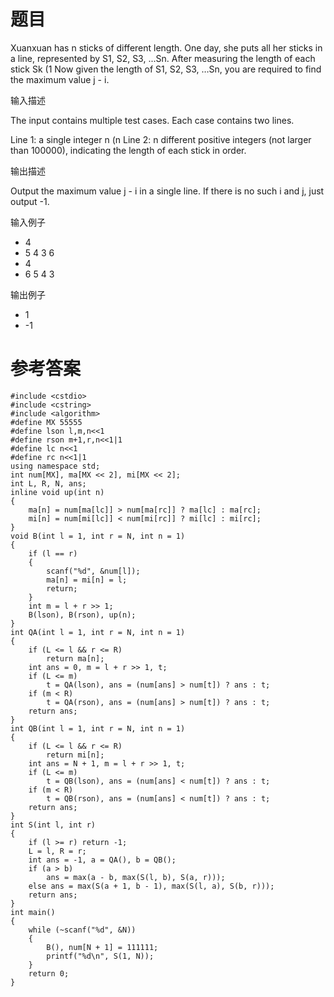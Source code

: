 # 题目
Xuanxuan has n sticks of different length. One day, she puts all her sticks in a line, represented by S1, S2, S3, ...Sn. After measuring the length of each stick Sk (1
Now given the length of S1, S2, S3, …Sn, you are required to find the maximum value j - i.

输入描述

The input contains multiple test cases. Each case contains two lines.

Line 1: a single integer n (n Line 2: n different positive integers (not larger than 100000), indicating the length of each stick in order.

输出描述

Output the maximum value j - i in a single line. If there is no such i and j, just output -1.

输入例子
* 4
* 5 4 3 6
* 4
* 6 5 4 3


输出例子
* 1
* -1

# 参考答案
    #include <cstdio>
    #include <cstring>
    #include <algorithm>
    #define MX 55555
    #define lson l,m,n<<1
    #define rson m+1,r,n<<1|1
    #define lc n<<1
    #define rc n<<1|1
    using namespace std;
    int num[MX], ma[MX << 2], mi[MX << 2];
    int L, R, N, ans;
    inline void up(int n)
    {
        ma[n] = num[ma[lc]] > num[ma[rc]] ? ma[lc] : ma[rc];
        mi[n] = num[mi[lc]] < num[mi[rc]] ? mi[lc] : mi[rc];
    }
    void B(int l = 1, int r = N, int n = 1)
    {
        if (l == r)
        {
            scanf("%d", &num[l]);
            ma[n] = mi[n] = l;
            return;
        }
        int m = l + r >> 1;
        B(lson), B(rson), up(n);
    }
    int QA(int l = 1, int r = N, int n = 1)
    {
        if (L <= l && r <= R)
            return ma[n];
        int ans = 0, m = l + r >> 1, t;
        if (L <= m)
            t = QA(lson), ans = (num[ans] > num[t]) ? ans : t;
        if (m < R)
            t = QA(rson), ans = (num[ans] > num[t]) ? ans : t;
        return ans;
    }
    int QB(int l = 1, int r = N, int n = 1)
    {
        if (L <= l && r <= R)
            return mi[n];
        int ans = N + 1, m = l + r >> 1, t;
        if (L <= m)
            t = QB(lson), ans = (num[ans] < num[t]) ? ans : t;
        if (m < R)
            t = QB(rson), ans = (num[ans] < num[t]) ? ans : t;
        return ans;
    }
    int S(int l, int r)
    {
        if (l >= r) return -1;
        L = l, R = r;
        int ans = -1, a = QA(), b = QB();
        if (a > b)
            ans = max(a - b, max(S(l, b), S(a, r)));
        else ans = max(S(a + 1, b - 1), max(S(l, a), S(b, r)));
        return ans;
    }
    int main()
    {
        while (~scanf("%d", &N))
        {
            B(), num[N + 1] = 111111;
            printf("%d\n", S(1, N));
        }
        return 0;
    }
